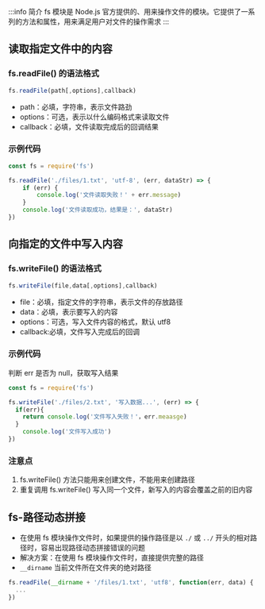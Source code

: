 :::info 简介
fs 模块是 Node.js 官方提供的、用来操作文件的模块。它提供了一系列的方法和属性，用来满足用户对文件的操作需求
:::

## 读取指定文件中的内容

### fs.readFile() 的语法格式

```js
fs.readFile(path[,options],callback)
```

-   path：必填，字符串，表示文件路劲
-   options：可选，表示以什么编码格式来读取文件
-   callback：必填，文件读取完成后的回调结果

### 示例代码

```js
const fs = require('fs')

fs.readFile('./files/1.txt', 'utf-8', (err, dataStr) => {
	if (err) {
		console.log('文件读取失败！' + err.message)
	}
	console.log('文件读取成功，结果是：', dataStr)
})
```

## 向指定的文件中写入内容

### fs.writeFile() 的语法格式

```js
fs.writeFile(file,data[,options],callback)
```

-   file：必填，指定文件的字符串，表示文件的存放路径
-   data：必填，表示要写入的内容
-   options：可选，写入文件内容的格式，默认 utf8
-   callback:必填，文件写入完成后的回调

### 示例代码

判断 err 是否为 null，获取写入结果

```js
const fs = require('fs')

fs.writeFile('./files/2.txt', '写入数据...', (err) => {
  if(err){
    return console.log('文件写入失败！'，err.meaasge)
  }
	console.log('文件写入成功')
})
```

### 注意点

1. fs.writeFile() 方法只能用来创建文件，不能用来创建路径
2. 重复调用 fs.writeFile() 写入同一个文件，新写入的内容会覆盖之前的旧内容

## fs-路径动态拼接

-   在使用 fs 模块操作文件时，如果提供的操作路径是以 `./` 或 `../` 开头的相对路径时，容易出现路径动态拼接错误的问题
-   解决方案：在使用 fs 模块操作文件时，直接提供完整的路径
-   `__dirname` 当前文件所在文件夹的绝对路径

```js
fs.readFile(__dirname + '/files/1.txt', 'utf8', function(err, data) {
  ...
})
```
